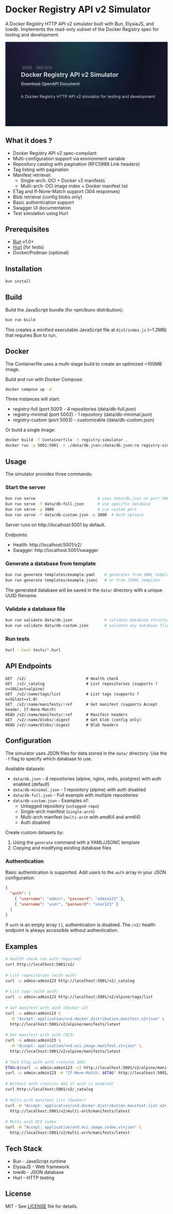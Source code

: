 # Docker Registry API v2 Simulator

A Docker Registry HTTP API v2 simulator built with Bun, ElysiaJS, and lowdb. Implements the read-only subset of the Docker Registry spec for testing and development.

![Demo](./docs/images/doc-image.png)

## What it does ?

- Docker Registry API v2 spec-compliant
- Multi-configuration support via environment variable
- Repository catalog with pagination (RFC5988 Link headers)
- Tag listing with pagination
- Manifest retrieval:
  - Single-arch: OCI + Docker v2 manifests
  - Multi-arch: OCI image index + Docker manifest list
- ETag and If-None-Match support (304 responses)
- Blob retrieval (config blobs only)
- Basic authentication support
- Swagger UI documentation
- Test simulation using Hurl

## Prerequisites

- [Bun](https://bun.sh) v1.0+
- [Hurl](https://hurl.dev) (for tests)
- Docker/Podman (optional)

## Installation

```bash
bun install
```

## Build

Build the JavaScript bundle (for npm/bunx distribution):

```bash
bun run build
```

This creates a minified executable JavaScript file at `dist/index.js` (~1.2MB) that requires Bun to run.


## Docker

The Containerfile uses a multi-stage build to create an optimized ~100MB image.

Build and run with Docker Compose:

```bash
docker compose up -d
```

Three instances will start:
- registry-full (port 5001) - 4 repositories (data/db-full.json)
- registry-minimal (port 5002) - 1 repository (data/db-minimal.json)
- registry-custom (port 5003) - customizable (data/db-custom.json)

Or build a single image:

```bash
docker build -f Containerfile -t registry-simulator .
docker run -p 5001:5001 -v ./data/db.json:/data/db.json:ro registry-simulator
```

## Usage

The simulator provides three commands:

### Start the server

```bash
bun run serve                           # uses data/db.json on port 5001
bun run serve -f data/db-full.json      # use specific database
bun run serve -p 3000                   # use custom port
bun run serve -f data/db-custom.json -p 3000  # both options
```

Server runs on http://localhost:5001 by default.

Endpoints:
- Health: http://localhost:5001/v2/
- Swagger: http://localhost:5001/swagger

### Generate a database from template

```bash
bun run generate templates/example.yaml    # generates from YAML template
bun run generate templates/example.jsonc   # or from JSONC template
```

The generated database will be saved in the `data/` directory with a unique UUID filename.

### Validate a database file

```bash
bun run validate data/db.json              # validate database structure
bun run validate data/db-custom.json       # validate any database file
```

### Run tests

```bash
hurl --test tests/*.hurl
```

## API Endpoints

```
GET  /v2/                          # Health check
GET  /v2/_catalog                  # List repositories (supports ?n=10&last=alpine)
GET  /v2/:name/tags/list           # List tags (supports ?n=5&last=v1.0)
GET  /v2/:name/manifests/:ref      # Get manifest (supports Accept header, If-None-Match)
HEAD /v2/:name/manifests/:ref      # Manifest headers
GET  /v2/:name/blobs/:digest       # Get blob (config only)
HEAD /v2/:name/blobs/:digest       # Blob headers
```

## Configuration

The simulator uses JSON files for data stored in the `data/` directory. Use the `-f` flag to specify which database to use.

Available datasets:
- `data/db.json` - 4 repositories (alpine, nginx, redis, postgres) with auth enabled (default)
- `data/db-minimal.json` - 1 repository (alpine) with auth disabled
- `data/db-full.json` - Full example with multiple repositories
- `data/db-custom.json` - Examples of:
  - Untagged repository (`untagged-repo`)
  - Single-arch manifest (`single-arch`)
  - Multi-arch manifest (`multi-arch` with amd64 and arm64)
  - Auth disabled

Create custom datasets by:
1. Using the `generate` command with a YAML/JSONC template
2. Copying and modifying existing database files

### Authentication

Basic authentication is supported. Add users to the `auth` array in your JSON configuration:

```json
{
  "auth": [
    { "username": "admin", "password": "admin123" },
    { "username": "user", "password": "user123" }
  ]
}
```

If `auth` is an empty array `[]`, authentication is disabled. The `/v2/` health endpoint is always accessible without authentication.

## Examples

```bash
# Health check (no auth required)
curl http://localhost:5001/v2/

# List repositories (with auth)
curl -u admin:admin123 http://localhost:5001/v2/_catalog

# List tags (with auth)
curl -u admin:admin123 http://localhost:5001/v2/alpine/tags/list

# Get manifest with auth (Docker v2)
curl -u admin:admin123 \
  -H "Accept: application/vnd.docker.distribution.manifest.v2+json" \
  http://localhost:5001/v2/alpine/manifests/latest

# Get manifest with auth (OCI)
curl -u admin:admin123 \
  -H "Accept: application/vnd.oci.image.manifest.v1+json" \
  http://localhost:5001/v2/alpine/manifests/latest

# Test ETag with auth (returns 304)
ETAG=$(curl -u admin:admin123 -sI http://localhost:5001/v2/alpine/manifests/latest | grep -i etag | cut -d' ' -f2)
curl -u admin:admin123 -H "If-None-Match: $ETAG" http://localhost:5001/v2/alpine/manifests/latest

# Without auth (returns 401 if auth is enabled)
curl http://localhost:5001/v2/_catalog

# Multi-arch manifest list (Docker)
curl -H "Accept: application/vnd.docker.distribution.manifest.list.v2+json" \
  http://localhost:5001/v2/multi-arch/manifests/latest

# Multi-arch OCI index
curl -H "Accept: application/vnd.oci.image.index.v1+json" \
  http://localhost:5001/v2/multi-arch/manifests/latest
```

## Tech Stack

- Bun - JavaScript runtime
- ElysiaJS - Web framework
- lowdb - JSON database
- Hurl - HTTP testing

## License

MIT - See [LICENSE](LICENSE) file for details.
